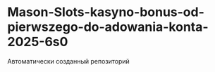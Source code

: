 # Mason-Slots-kasyno-bonus-od-pierwszego-do-adowania-konta-2025-6s0
Автоматически созданный репозиторий
